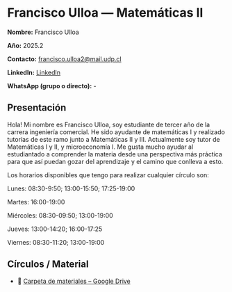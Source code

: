 # Francisco Ulloa  — Matemáticas II 

**Nombre:** Francisco Ulloa

**Año:** 2025.2

**Contacto:** [francisco.ulloa2@mail.udp.cl](mailto:francisco.ulloa2@mail.udp.cl?subject=Consulta%20Tutor%C3%ADas%20Matematicas1%20I)

**LinkedIn:** [LinkedIn](https://www.linkedin.com/in/francisco-ulloa-742777277?utm_source=share&utm_campaign=share_via&utm_content=profile&utm_medium=ios_app)

**WhatsApp (grupo o directo):** -

## Presentación

Hola! Mi nombre es Francisco Ulloa, soy estudiante de tercer año de la carrera ingeniería comercial. He sido ayudante de matemáticas I y realizado tutorías de este ramo junto a Matemáticas II y III. Actualmente soy tutor de Matemáticas I y II, y microeconomía I.
Me gusta mucho ayudar al estudiantado a comprender la materia desde una perspectiva más práctica para que así puedan gozar del aprendizaje y el camino que conlleva a esto.

Los horarios disponibles que tengo para realizar cualquier círculo son:

Lunes: 08:30-9:50; 13:00-15:50; 17:25-19:00

Martes: 16:00-19:00

Miércoles: 08:30-09:50; 13:00-19:00

Jueves: 13:00-14:20; 16:00-17:25 

Viernes: 08:30-11:20; 13:00-19:00

## Círculos / Material

- 📁 [Carpeta de materiales – Google Drive](https://drive.google.com/drive/folders/1wEJFHHkSPCh1XaAlYqeE90saMqVumjYU?usp=sharing)
